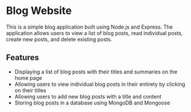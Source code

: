 # Blog Website 
This is a simple blog application built using Node.js and Express. The application allows users to view a list of blog posts, read individual posts, create new posts, and delete existing posts.

## Features
- Displaying a list of blog posts with their titles and summaries on the home page
- Allowing users to view individual blog posts in their entirety by clicking on their titles
- Allowing users to add new blog posts with a title and content
- Storing blog posts in a database using MongoDB and Mongoose
